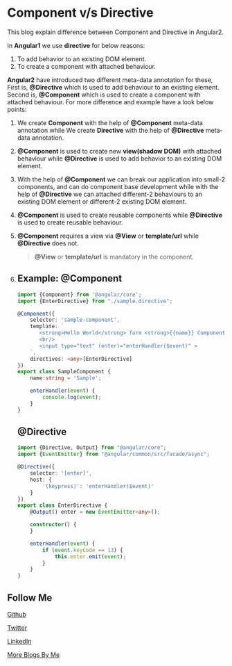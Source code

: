 # Component v/s Directive

This blog explain difference between Component and Directive in Angular2.

In **Angular1** we use **directive** for below reasons:

1. To add behavior to an existing DOM element.
2. To create a component with attached behaviour.

**Angular2** have introduced two different meta-data annotation for these, First is, **@Directive** which is used to add behaviour 
to an existing element. Second is, **@Component** which is used to create a component with attached behaviour. For more difference 
and example have a look below points:

1. We create **Component** with the help of **@Component** meta-data annotation while We create **Directive** with the help of 
    **@Directive** meta-data annotation.

2. **@Component** is used to create new **view(shadow DOM)** with attached behaviour while **@Directive** is used to add behavior 
    to an existing DOM element.

3. With the help of **@Component** we can break our application into small-2 components, and can do component base development
    while with the help of **@Directive** we can attached different-2 behaviours to an existing DOM element or different-2 
    existing DOM element.

4. **@Component** is used to create reusable components while **@Directive** is used to create reusable behaviour.

5. **@Component** requires a view via **@View** or **template/url** while **@Directive** does not.
    > **@View** or **template/url** is mandatory in the component.

6. Example:
    **@Component**
    ---
    
    ```TypeScript
    import {Component} from '@angular/core';
    import {EnterDirective} from "./sample.directive";
    
    @Component({
        selector: 'sample-component',
        template: `
           <strong>Hello World</strong> form <strong>{{name}} Component</strong>!
           <br/>
           <input type="text" (enter)="enterHandler($event)" >
        `,
        directives: <any>[EnterDirective]
    })
    export class SampleComponent {
        name:string = 'Sample';
    
        enterHandler(event) {
            console.log(event);
        }
    }
    ```
    
    **@Directive**
    ---
    
    ```TypeScript
    import {Directive, Output} from "@angular/core";
    import {EventEmitter} from "@angular/common/src/facade/async";
    
    @Directive({
        selector: '[enter]',
        host: {
            '(keypress)': 'enterHandler($event)'
        }
    })
    export class EnterDirective {
        @Output() enter = new EventEmitter<any>();
    
        constructor() {
        }
    
        enterHandler(event) {
            if (event.keyCode == 13) {
                this.enter.emit(event);
            }
        }
    }
    ```


Follow Me
---
[Github](https://github.com/AmitThakkar)

[Twitter](https://twitter.com/amit_thakkar01)

[LinkedIn](https://in.linkedin.com/in/amitthakkar01)

[More Blogs By Me](http://amitthakkar.github.io/)